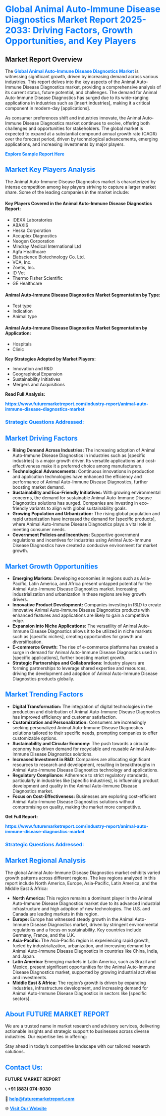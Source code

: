 <h1 style="color: #007BFF;">Global Animal Auto-Immune Disease Diagnostics Market Report 2025-2033: Driving Factors, Growth Opportunities, and Key Players</h1>

<section id="overview">
<h2>Market Report Overview</h2>
<p>The <a href="https://www.futuremarketreport.com/industry-report/animal-auto-immune-disease-diagnostics-market" style="color: #007BFF; text-decoration: none;"><strong>Global Animal Auto-Immune Disease Diagnostics Market</strong></a> is witnessing significant growth, driven by increasing demand across various industries. This report delves into the key aspects of the Animal Auto-Immune Disease Diagnostics market, providing a comprehensive analysis of its current status, future potential, and challenges. The demand for Animal Auto-Immune Disease Diagnostics has surged due to its wide-ranging applications in industries such as [insert industries], making it a critical component in modern-day [applications].</p>
<p>As consumer preferences shift and industries innovate, the Animal Auto-Immune Disease Diagnostics market continues to evolve, offering both challenges and opportunities for stakeholders. The global market is expected to expand at a substantial compound annual growth rate (CAGR) over the forecast period, driven by technological advancements, emerging applications, and increasing investments by major players.</p>
</section>

<section id="overview">
<p><a href="https://www.futuremarketreport.com/request-sample/reportId=42361" style="color: #007BFF; text-decoration: none;"><strong>Explore Sample Report Here</strong></a></p>
</section>

<section id="key-players">
<h2 style="color: #007BFF;">Market Key Players Analysis</h2>
<p>The Animal Auto-Immune Disease Diagnostics market is characterized by intense competition among key players striving to capture a larger market share. Some of the leading companies in the market include:</p>
<h4>Key Players Covered in the Animal Auto-Immune Disease Diagnostics Report:</h4>
<ul><li>IDEXX Laboratories</li><li>ABAXIS</li><li>Heska Corporation</li><li>Accuplex Diagnostics</li><li>Neogen Corporation</li><li>Mindray Medical International Ltd</li><li>Agfa Healthcare</li><li>Elabscience Biotechnology Co. Ltd.</li><li>VCA, Inc.</li><li>Zoetis, Inc.</li><li>ID Vet</li><li>Thermo Fisher Scientific</li><li>GE Healthcare</li></ul>
<h4>Animal Auto-Immune Disease Diagnostics Market Segmentation by Type:</h4>
<ul><li>Test type</li><li>Indication</li><li>Animal type</li></ul>

<h4>Animal Auto-Immune Disease Diagnostics Market Segmentation by Application:</h4>
<ul><li>Hospitals</li><li>Clinic</li></ul>
<p><strong>Key Strategies Adopted by Market Players:</strong></p>
<ul>
<li>Innovation and R&D</li>
<li>Geographical Expansion</li>
<li>Sustainability Initiatives</li>
<li>Mergers and Acquisitions</li>
</ul>
</section>

<section>
<p><strong>Read Full Analysis: </strong></p><a href="https://www.futuremarketreport.com/industry-report/animal-auto-immune-disease-diagnostics-market" style="color: #007BFF; text-decoration: none;"><strong>https://www.futuremarketreport.com/industry-report/animal-auto-immune-disease-diagnostics-market</strong></a>
<h3 style="color: #007BFF;">Strategic Questions Addressed:</h3>
</section>

<section id="driving-factors">
<h2 style="color: #007BFF;">Market Driving Factors</h2>
<ul>
<li><strong>Rising Demand Across Industries:</strong> The increasing adoption of Animal Auto-Immune Disease Diagnostics in industries such as [specific industries] is a major growth driver. Its versatile applications and cost-effectiveness make it a preferred choice among manufacturers.</li>
<li><strong>Technological Advancements:</strong> Continuous innovations in production and application technologies have enhanced the efficiency and performance of Animal Auto-Immune Disease Diagnostics, further boosting market demand.</li>
<li><strong>Sustainability and Eco-Friendly Initiatives:</strong> With growing environmental concerns, the demand for sustainable Animal Auto-Immune Disease Diagnostics solutions has surged. Companies are investing in eco-friendly variants to align with global sustainability goals.</li>
<li><strong>Growing Population and Urbanization:</strong> The rising global population and rapid urbanization have increased the demand for [specific products], where Animal Auto-Immune Disease Diagnostics plays a vital role in meeting consumer needs.</li>
<li><strong>Government Policies and Incentives:</strong> Supportive government regulations and incentives for industries using Animal Auto-Immune Disease Diagnostics have created a conducive environment for market growth.</li>
</ul>
</section>

<section id="growth-opportunities">
<h2 style="color: #007BFF;">Market Growth Opportunities</h2>
<ul>
<li><strong>Emerging Markets:</strong> Developing economies in regions such as Asia-Pacific, Latin America, and Africa present untapped potential for the Animal Auto-Immune Disease Diagnostics market. Increasing industrialization and urbanization in these regions are key growth drivers.</li>
<li><strong>Innovative Product Development:</strong> Companies investing in R&D to create innovative Animal Auto-Immune Disease Diagnostics products with enhanced features and applications are likely to gain a competitive edge.</li>
<li><strong>Expansion into Niche Applications:</strong> The versatility of Animal Auto-Immune Disease Diagnostics allows it to be utilized in niche markets such as [specific niches], creating opportunities for growth and diversification.</li>
<li><strong>E-commerce Growth:</strong> The rise of e-commerce platforms has created a surge in demand for Animal Auto-Immune Disease Diagnostics used in [specific applications], further boosting market growth.</li>
<li><strong>Strategic Partnerships and Collaborations:</strong> Industry players are forming partnerships to leverage shared expertise and resources, driving the development and adoption of Animal Auto-Immune Disease Diagnostics products globally.</li>
</ul>
</section>

<section id="trending-factors">
<h2 style="color: #007BFF;">Market Trending Factors</h2>
<ul>
<li><strong>Digital Transformation:</strong> The integration of digital technologies in the production and distribution of Animal Auto-Immune Disease Diagnostics has improved efficiency and customer satisfaction.</li>
<li><strong>Customization and Personalization:</strong> Consumers are increasingly seeking personalized Animal Auto-Immune Disease Diagnostics solutions tailored to their specific needs, prompting companies to offer customizable options.</li>
<li><strong>Sustainability and Circular Economy:</strong> The push towards a circular economy has driven demand for recyclable and reusable Animal Auto-Immune Disease Diagnostics solutions.</li>
<li><strong>Increased Investment in R&D:</strong> Companies are allocating significant resources to research and development, resulting in breakthroughs in Animal Auto-Immune Disease Diagnostics technology and applications.</li>
<li><strong>Regulatory Compliance:</strong> Adherence to strict regulatory standards, particularly in industries like [specific industries], is influencing product development and quality in the Animal Auto-Immune Disease Diagnostics market.</li>
<li><strong>Focus on Cost-Effectiveness:</strong> Businesses are exploring cost-efficient Animal Auto-Immune Disease Diagnostics solutions without compromising on quality, making the market more competitive.</li>
</ul>
</section>

<section>
<p><strong>Get Full Report: </strong></p><a href="https://www.futuremarketreport.com/industry-report/animal-auto-immune-disease-diagnostics-market" style="color: #007BFF; text-decoration: none;"><strong>https://www.futuremarketreport.com/industry-report/animal-auto-immune-disease-diagnostics-market</strong></a>
<h3 style="color: #007BFF;">Strategic Questions Addressed:</h3>
</section>


<section id="regional-analysis">
<h2 style="color: #007BFF;">Market Regional Analysis</h2>
<p>The global Animal Auto-Immune Disease Diagnostics market exhibits varied growth patterns across different regions. The key regions analyzed in this report include North America, Europe, Asia-Pacific, Latin America, and the Middle East & Africa:</p>
<ul>
<li><strong>North America:</strong> This region remains a dominant player in the Animal Auto-Immune Disease Diagnostics market due to its advanced industrial infrastructure and high adoption of new technologies. The U.S. and Canada are leading markets in this region.</li>
<li><strong>Europe:</strong> Europe has witnessed steady growth in the Animal Auto-Immune Disease Diagnostics market, driven by stringent environmental regulations and a focus on sustainability. Key countries include Germany, France, and the U.K.</li>
<li><strong>Asia-Pacific:</strong> The Asia-Pacific region is experiencing rapid growth, fueled by industrialization, urbanization, and increasing demand for Animal Auto-Immune Disease Diagnostics in countries like China, India, and Japan.</li>
<li><strong>Latin America:</strong> Emerging markets in Latin America, such as Brazil and Mexico, present significant opportunities for the Animal Auto-Immune Disease Diagnostics market, supported by growing industrial activities and investments.</li>
<li><strong>Middle East & Africa:</strong> The region’s growth is driven by expanding industries, infrastructure development, and increasing demand for Animal Auto-Immune Disease Diagnostics in sectors like [specific sectors].</li>
</ul>
</section>

<footer>
<h2 style="color: #007BFF;">About FUTURE MARKET REPORT</h2>
<p>We are a trusted name in market research and advisory services, delivering actionable insights and strategic support to businesses across diverse industries. Our expertise lies in offering:</p>

<p>Stay ahead in today’s competitive landscape with our tailored research solutions.</p>

<h2 style="color: #007BFF;">Contact Us:</h2>
<p><strong>FUTURE MARKET REPORT</strong></p>
<p>📞 <strong>+91 (883) 074-8030</strong></p>
<p>📧 <strong><a href="mailto:help@futuremarketreport.com" style="color: #007BFF;">help@futuremarketreport.com</a></strong></p>
<p>🌐 <strong><a href="https://www.futuremarketreport.com/" style="color: #007BFF;">Visit Our Website</a></strong></p>
</footer>
